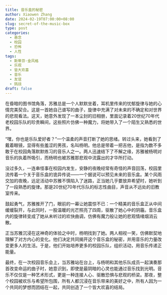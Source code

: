 ```yaml
---
title: 音乐盒的秘密
author: Xiaowen Zhang
date: 2024-02-19T07:00:00+08:00
slug: secret-of-the-music-box
type: post
categories:
  - 悬念
  - 校园
  - 恐怖
  - 人性
tags:
  - 斯蒂芬·金风格
  - 乐观
  - 皆大欢喜
  - 音乐
  - 友谊
  - 挑战
draft: false
---
```


在昏暗的图书馆角落，苏雅总是一个人默默坐着，耳机里传来的忧郁旋律与她的心情完美契合。这是一首她自己谱写的曲子，旋律中充满了对未来的不确定和对世界的悲观看法。这天，她意外发现了一本尘封的旧相册，里面记录着20世纪70年代老校园乐队的珍贵瞬间，这些照片仿佛一种魔力，将她带入了一个陌生又熟悉的世界。

“嘿，你也是乐队爱好者？”一个温柔的声音打断了她的思绪。转过头来，她看到了戴着眼镜，显得有些羞涩的男孩，名叫杨明。他总是带着一把吉他，是指为数不多敢于在校园角落默默练习的音乐人之一。两人迅速结下了不解之缘，苏雅被杨明对音乐的执着所吸引，而杨明也被苏雅那悲观中流露出的才华所打动。

没过多久，一连串怪事在校园内发生，安静的夜晚经常有奇怪的声音回荡，校园里流传着一个关于音乐盒的诡异传说——一个据说可以预见未来的音乐盒。某个风雨交加的夜晚，远足活动中苏雅不慎陷入了迷路，正当她几乎要放弃希望时，她听到了一段熟悉的旋律。那是20世纪70年代乐队的标志性曲目，声音从不远处的旧教室传来。

鼓起勇气，苏雅推开了门，眼前的一幕让她震惊不已：一个精美的音乐盒正从中间缓缓裂开，与此同时，一股温暖的光芒照亮了四周，驱散了她心中的阴霾。音乐盒内的旋律转变成了她从未听过的欢快曲调，仿佛有魔力般让她的悲观情绪烟消云散。

正当苏雅沉浸在这神奇的体验之中时，杨明找到了她。两人相视一笑，仿佛默契地理解了对方内心的变化。他们决定共同揭开这个音乐盒的秘密，并用音乐的力量改变更多人的生活。于是，他们开始培养更多的校园乐队，组织活动，用音乐传递正能量。

最终，在一次校园音乐会上，当苏雅站在台上，与杨明和其他乐队成员一起演奏那首改变命运的曲子时，她意识到，即使是最阴暗的心灵也能通过音乐找到光明。音乐不仅仅是一种艺术形式，更是一种连接人心、驱散恐惧与悲观的桥梁。那夜，整个校园被欢乐与希望所包围，所有人都沉浸在音乐带来的美好之中，所有人因为一个共同的梦想而团结在一起，共同创造了一个皆大欢喜的结局。